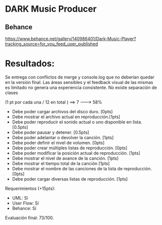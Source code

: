 # DARK Music Producer


## Behance
 https://www.behance.net/gallery/140986401/Dark-Music-Player?tracking_source=for_you_feed_user_published


# Resultados:
Se entrega con conflictos de merge y console.log que no deberían quedar en la versión final.
Las áreas sensibles y el feedback visual de las mismas es limitado no genera una experiencia consistente. No existe separación de clases

(1 pt por cada una / 12 en total ) ==> 7 ---> 58%

- Debe poder cargar archivos del disco duro. [0pts]
- Debe mostrar el archivo actual en reproducción.[1pts]
- Debe poder reproducir el sonido actual o uno disponible en lista. [0.5pts]
- Debe poder pausar y detener. [0.5pts]
- Debe poder adelantar o devolver la canción. [1pts]
- Debe poder definir el nivel de volumen. [0pts]
- Debe poder crear múltiples listas de reproducción. [0pts]
- Debe poder modificar la posición actual de reproducción. [1pts]
- Debe mostrar el nivel de avance de la canción. [1pts]
- Debe mostrar el tiempo total de la canción [1pts]
- Debe mostrar el nombre de las canciones de la lista de reproducción. [0pts]
- Debe poder cargar diversas listas de reproducción. [1pts]

Requerimientos (+15pts):
- UML: Sí
- User Flow: Sí
- Behance: Sí

Evaluación final: 73/100.